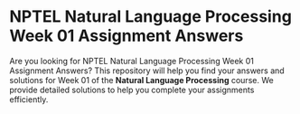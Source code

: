# NPTEL Natural Language Processing Week 01 Assignment Answers

Are you looking for NPTEL Natural Language Processing Week 01 Assignment Answers? This repository will help you find your answers and solutions for Week 01 of the **Natural Language Processing** course. We provide detailed solutions to help you complete your assignments efficiently.